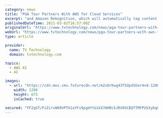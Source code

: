 ```yaml
---
category: news
title: "PGA Tour Partners With AWS for Cloud Services"
excerpt: "and Amazon Rekognition, which will automatically tag content with specific metadata. “This transformational partnership with AWS will give our fans the opportunity to experience the PGA Tour like never before,” said PGA Tour Commissioner Jay Monahan."
publishedDateTime: 2021-03-02T16:57:00Z
originalUrl: "https://www.tvtechnology.com/news/pga-tour-partners-with-aws-for-cloud-services"
webUrl: "https://www.tvtechnology.com/news/pga-tour-partners-with-aws-for-cloud-services"
type: article

provider:
  name: TV Technology
  domain: tvtechnology.com

topics:
  - AWS AI
  - AI

images:
  - url: "https://cdn.mos.cms.futurecdn.net/m2x8rKwg43TSUpdSUor4nd-1200-80.jpg"
    width: 1200
    height: 675
    isCached: true

secured: "FF2qGf/FsZirvW60VPTk1uYFv9pgmYtUikX7HHRckJRV0XCBQfTMFPUSXybqCTT6vaUlnJtaECvMrD14TAcrRMcxk24qV13ZYEDwe/rLEc2M2GAk5K/M+pOTglNKLQPF27JEeyzCTYksHZcJClcdbpqJoICwY+fTu9mxZde30Sgbv1qfLyL544WoMyLLiHk8TVwhD8adO0qEHo+egAMnX+6jVXjqPZAUHVAiN06zhRmJqljtKD454E2nPicAd8/fLT22gUuFIu0ywGBxFcNfQssCMh3hDUdyYhbJF/GGZ+4bBDEvIAoRPIxtH9F7DLMOP6qKB+4tklHtFU2fJWNsXUdVo1aad+M51PMkoYvda4M=;29KOi0J+7zw1xXII9aE9IA=="
---
```


